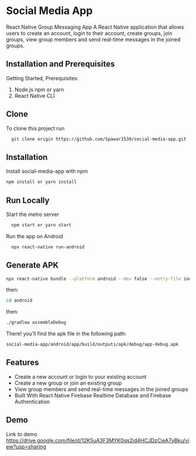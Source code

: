 
# Social Media App

React Native Group Messaging App A React Native application that allows users to create an account, login to their account, create groups, join groups, view group members and send real-time messages in the joined groups.


## Installation and Prerequisites

Getting Started, 
Prerequisites:
 1. Node.js npm or yarn 
 2. React Native CLI 
 
## Clone

To clone this project run

```bash
  git clone origin https://github.com/Spawar1530/social-media-app.git
```


## Installation

Install social-media-app with npm

```bash
npm install or yarn install
```
    
## Run Locally

Start the metro server

```bash
  npm start or yarn start
```

Run the app on Android

```bash
  npx react-native run-android
```



## Generate APK

```bash
npx react-native bundle --platform android --dev false --entry-file index.js --bundle-output android/app/src/main/assets/index.android.bundle --assets-dest android/app/src/main/res
````

then:
```bash
cd android
````

then:
```bash
./gradlew assembleDebug
````

There! you’ll find the apk file in the following path:
```bash
social-media-app/android/app/build/outputs/apk/debug/app-debug.apk
````
## Features

- Create a new account or login to your existing account
- Create a new group or join an existing group
- View group members and send real-time messages in the joined groups
-  Built With React Native Firebase Realtime Database and Firebase Authentication




## Demo

Link to demo
https://drive.google.com/file/d/12K5uA3F3MYK0qs2id4HCJDzCieA7yBku/view?usp=sharing